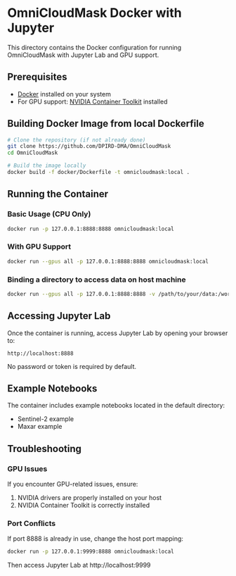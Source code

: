 # OmniCloudMask Docker with Jupyter

This directory contains the Docker configuration for running OmniCloudMask with Jupyter Lab and GPU support.

## Prerequisites

- [Docker](https://docs.docker.com/get-docker/) installed on your system
- For GPU support: [NVIDIA Container Toolkit](https://docs.nvidia.com/datacenter/cloud-native/container-toolkit/latest/install-guide.html) installed

## Building Docker Image from local Dockerfile

```bash
# Clone the repository (if not already done)
git clone https://github.com/DPIRD-DMA/OmniCloudMask
cd OmniCloudMask

# Build the image locally
docker build -f docker/Dockerfile -t omnicloudmask:local .
```

## Running the Container

### Basic Usage (CPU Only)

```bash
docker run -p 127.0.0.1:8888:8888 omnicloudmask:local
```

### With GPU Support

```bash
docker run --gpus all -p 127.0.0.1:8888:8888 omnicloudmask:local
```

### Binding a directory to access data on host machine

```bash
docker run --gpus all -p 127.0.0.1:8888:8888 -v /path/to/your/data:/workspace/data omnicloudmask:local
```

## Accessing Jupyter Lab

Once the container is running, access Jupyter Lab by opening your browser to:

```
http://localhost:8888
```

No password or token is required by default.

## Example Notebooks

The container includes example notebooks located in the default directory:

- Sentinel-2 example
- Maxar example

## Troubleshooting

### GPU Issues

If you encounter GPU-related issues, ensure:
1. NVIDIA drivers are properly installed on your host
2. NVIDIA Container Toolkit is correctly installed

### Port Conflicts

If port 8888 is already in use, change the host port mapping:
```bash
docker run -p 127.0.0.1:9999:8888 omnicloudmask:local
```
Then access Jupyter Lab at http://localhost:9999